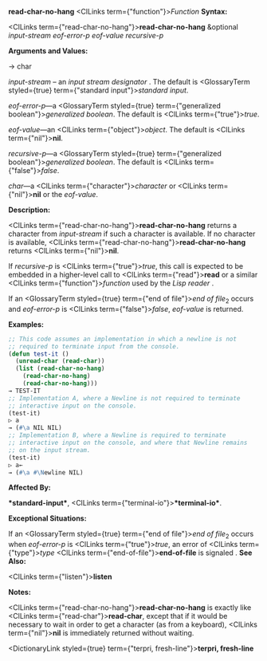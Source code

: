 **read-char-no-hang** <ClLinks  term={"function"}><i>Function</i></ClLinks> **Syntax:** 



<ClLinks  term={"read-char-no-hang"}><b>read-char-no-hang</b></ClLinks> &amp;optional *input-stream eof-error-p eof-value recursive-p* 



**Arguments and Values:** 



→ char 



*input-stream* – an *input stream designator* . The default is <GlossaryTerm styled={true} term={"standard input"}><i>standard input</i></GlossaryTerm>. 



*eof-error-p*—a <GlossaryTerm styled={true} term={"generalized boolean"}><i>generalized boolean</i></GlossaryTerm>. The default is <ClLinks  term={"true"}><i>true</i></ClLinks>. 



*eof-value*—an <ClLinks  term={"object"}><i>object</i></ClLinks>. The default is <ClLinks  term={"nil"}><b>nil</b></ClLinks>. 



*recursive-p*—a <GlossaryTerm styled={true} term={"generalized boolean"}><i>generalized boolean</i></GlossaryTerm>. The default is <ClLinks  term={"false"}><i>false</i></ClLinks>. 



*char*—a <ClLinks  term={"character"}><i>character</i></ClLinks> or <ClLinks  term={"nil"}><b>nil</b></ClLinks> or the *eof-value*. 



**Description:** 



<ClLinks  term={"read-char-no-hang"}><b>read-char-no-hang</b></ClLinks> returns a character from *input-stream* if such a character is available. If no character is available, <ClLinks  term={"read-char-no-hang"}><b>read-char-no-hang</b></ClLinks> returns <ClLinks  term={"nil"}><b>nil</b></ClLinks>. 







 



 



If *recursive-p* is <ClLinks  term={"true"}><i>true</i></ClLinks>, this call is expected to be embedded in a higher-level call to <ClLinks  term={"read"}><b>read</b></ClLinks> or a similar <ClLinks  term={"function"}><i>function</i></ClLinks> used by the *Lisp reader* . 



If an <GlossaryTerm styled={true} term={"end of file"}><i>end of file</i></GlossaryTerm><sub>2</sub> occurs and *eof-error-p* is <ClLinks  term={"false"}><i>false</i></ClLinks>, *eof-value* is returned. 



**Examples:**
```lisp
;; This code assumes an implementation in which a newline is not 
;; required to terminate input from the console. 
(defun test-it () 
  (unread-char (read-char)) 
  (list (read-char-no-hang) 
	(read-char-no-hang) 
	(read-char-no-hang))) 
→ TEST-IT 
;; Implementation A, where a Newline is not required to terminate 
;; interactive input on the console. 
(test-it) 
▷ a 
→ (#\a NIL NIL) 
;; Implementation B, where a Newline is required to terminate 
;; interactive input on the console, and where that Newline remains 
;; on the input stream. 
(test-it) 
▷ a← 
→ (#\a #\Newline NIL) 
```
**Affected By:** 



**\*standard-input\***, <ClLinks  term={"terminal-io"}><b>\*terminal-io\*</b></ClLinks>. 



**Exceptional Situations:** 



If an <GlossaryTerm styled={true} term={"end of file"}><i>end of file</i></GlossaryTerm><sub>2</sub> occurs when *eof-error-p* is <ClLinks  term={"true"}><i>true</i></ClLinks>, an error of <ClLinks  term={"type"}><i>type</i></ClLinks> <ClLinks  term={"end-of-file"}><b>end-of-file</b></ClLinks> is signaled . **See Also:** 



<ClLinks  term={"listen"}><b>listen</b></ClLinks> 



**Notes:** 



<ClLinks  term={"read-char-no-hang"}><b>read-char-no-hang</b></ClLinks> is exactly like <ClLinks  term={"read-char"}><b>read-char</b></ClLinks>, except that if it would be necessary to wait in order to get a character (as from a keyboard), <ClLinks  term={"nil"}><b>nil</b></ClLinks> is immediately returned without waiting. 







 



 



<DictionaryLink styled={true} term={"terpri, fresh-line"}><b>terpri, fresh-line</b></DictionaryLink> 



